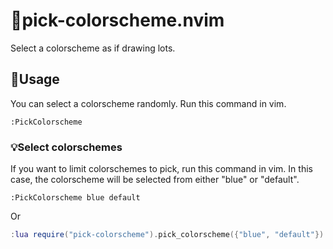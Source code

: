 # 🎨pick-colorscheme.nvim

Select a colorscheme as if drawing lots.

## 🎲Usage

You can select a colorscheme randomly. Run this command in vim.

```vim
:PickColorscheme
```

### 💡Select colorschemes

If you want to limit colorschemes to pick, run this command in vim. In
this case, the colorscheme will be selected from either "blue" or "default".

```vim
:PickColorscheme blue default
```

Or

```lua
:lua require("pick-colorscheme").pick_colorscheme({"blue", "default"})
```

